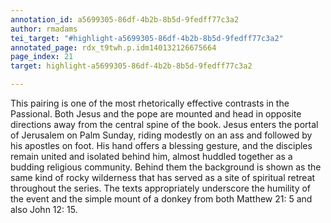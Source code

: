 ```yaml
---
annotation_id: a5699305-86df-4b2b-8b5d-9fedff77c3a2
author: rmadams
tei_target: "#highlight-a5699305-86df-4b2b-8b5d-9fedff77c3a2"
annotated_page: rdx_t9twh.p.idm140132126675664
page_index: 21
target: highlight-a5699305-86df-4b2b-8b5d-9fedff77c3a2

---
```

This pairing is one of the most rhetorically effective contrasts in the Passional.  Both Jesus and the pope are mounted and head in opposite directions away from the central spine of the book.  Jesus enters the portal of Jerusalem on Palm Sunday, riding modestly on an ass and followed by his apostles on foot.  His hand offers a blessing gesture, and the disciples remain united and isolated behind him, almost huddled together as a budding religious community.  Behind them the background is shown as the same kind of rocky wilderness that has served as a site of spiritual retreat throughout the series.  The texts appropriately underscore the humility of the event and the simple mount of a donkey from both Matthew 21: 5 and also John 12: 15.